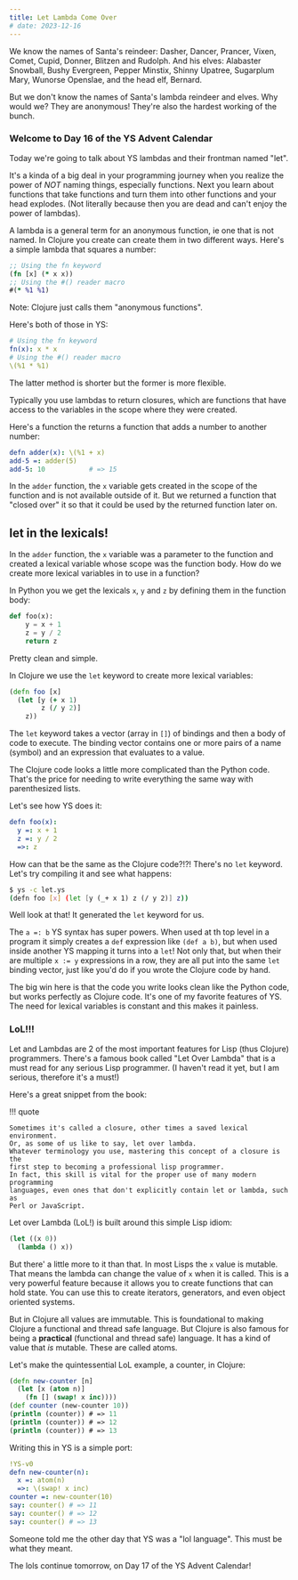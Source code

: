 ```yaml
---
title: Let Lambda Come Over
# date: 2023-12-16
---
```


We know the names of Santa's reindeer: Dasher, Dancer, Prancer, Vixen, Comet,
Cupid, Donner, Blitzen and Rudolph.
And his elves: Alabaster Snowball, Bushy Evergreen, Pepper Minstix, Shinny
Upatree, Sugarplum Mary, Wunorse Openslae, and the head elf, Bernard.

But we don't know the names of Santa's lambda reindeer and elves.
Why would we?
They are anonymous!
They're also the hardest working of the bunch.


### Welcome to Day 16 of the YS Advent Calendar

Today we're going to talk about YS lambdas and their frontman named "let".

It's a kinda of a big deal in your programming journey when you realize the
power of *NOT* naming things, especially functions.
Next you learn about functions that take functions and turn them into other
functions and your head explodes.
(Not literally because then you are dead and can't enjoy the power of lambdas).

A lambda is a general term for an anonymous function, ie one that is not named.
In Clojure you create can create them in two different ways.
Here's a simple lambda that squares a number:

```clojure
;; Using the fn keyword
(fn [x] (* x x))
;; Using the #() reader macro
#(* %1 %1)
```

Note: Clojure just calls them "anonymous functions".

Here's both of those in YS:

```yaml
# Using the fn keyword
fn(x): x * x
# Using the #() reader macro
\(%1 * %1)
```

The latter method is shorter but the former is more flexible.

Typically you use lambdas to return closures, which are functions that have
access to the variables in the scope where they were created.

Here's a function the returns a function that adds a number to another number:

```yaml
defn adder(x): \(%1 + x)
add-5 =: adder(5)
add-5: 10           # => 15
```

In the `adder` function, the `x` variable gets created in the scope of the
function and is not available outside of it.
But we returned a function that "closed over" it so that it could be used by
the returned function later on.


## let in the lexicals!

In the `adder` function, the `x` variable was a parameter to the function and
created a lexical variable whose scope was the function body.
How do we create more lexical variables in to use in a function?

In Python you we get the lexicals `x`, `y` and `z` by defining them in the
function body:

```python
def foo(x):
    y = x + 1
    z = y / 2
    return z
```

Pretty clean and simple.

In Clojure we use the `let` keyword to create more lexical variables:

```clojure
(defn foo [x]
  (let [y (+ x 1)
        z (/ y 2)]
    z))
```

The `let` keyword takes a vector (array in `[]`) of bindings and then a body
of code to execute.
The binding vector contains one or more pairs of a name (symbol) and an
expression that evaluates to a value.

The Clojure code looks a little more complicated than the Python code.
That's the price for needing to write everything the same way with
parenthesized lists.

Let's see how YS does it:

```yaml
defn foo(x):
  y =: x + 1
  z =: y / 2
  =>: z
```

How can that be the same as the Clojure code?!?!
There's no `let` keyword.
Let's try compiling it and see what happens:

```bash
$ ys -c let.ys
(defn foo [x] (let [y (_+ x 1) z (/ y 2)] z))
```

Well look at that!
It generated the `let` keyword for us.

The `a =: b` YS syntax has super powers.
When used at th top level in a program it simply creates a `def` expression like
`(def a b)`, but when used inside another YS mapping it turns into a `let`!
Not only that, but when their are multiple `x := y` expressions in a row, they
are all put into the same `let` binding vector, just like you'd do if you wrote
the Clojure code by hand.

The big win here is that the code you write looks clean like the Python code,
but works perfectly as Clojure code.
It's one of my favorite features of YS.
The need for lexical variables is constant and this makes it painless.


### LoL!!!

Let and Lambdas are 2 of the most important features for Lisp (thus Clojure)
programmers.
There's a famous book called "Let Over Lambda" that is a must read for any
serious Lisp programmer.
(I haven't read it yet, but I am serious, therefore it's a must!)

Here's a great snippet from the book:

!!! quote

    Sometimes it's called a closure, other times a saved lexical environment.
    Or, as some of us like to say, let over lambda.
    Whatever terminology you use, mastering this concept of a closure is the
    first step to becoming a professional lisp programmer.
    In fact, this skill is vital for the proper use of many modern programming
    languages, even ones that don't explicitly contain let or lambda, such as
    Perl or JavaScript.

Let over Lambda (LoL!) is built around this simple Lisp idiom:

```lisp
(let ((x 0))
  (lambda () x))
```

But there' a little more to it than that.
In most Lisps the `x` value is mutable.
That means the lambda can change the value of `x` when it is called.
This is a very powerful feature because it allows you to create functions that
can hold state.
You can use this to create iterators, generators, and even object oriented
systems.

But in Clojure all values are immutable.
This is foundational to making Clojure a functional and thread safe language.
But Clojure is also famous for being a **practical** (functional and thread
safe) language.
It has a kind of value that _is_ mutable.
These are called atoms.

Let's make the quintessential LoL example, a counter, in Clojure:

```clojure
(defn new-counter [n]
  (let [x (atom n)]
    (fn [] (swap! x inc))))
(def counter (new-counter 10))
(println (counter)) # => 11
(println (counter)) # => 12
(println (counter)) # => 13
```

Writing this in YS is a simple port:

```yaml
!YS-v0
defn new-counter(n):
  x =: atom(n)
  =>: \(swap! x inc)
counter =: new-counter(10)
say: counter() # => 11
say: counter() # => 12
say: counter() # => 13
```

Someone told me the other day that YS was a "lol language".
This must be what they meant.

The lols continue tomorrow, on Day 17 of the YS Advent Calendar!
